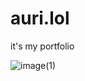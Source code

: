 # auri.lol

it's my portfolio 

![image(1)](https://github.com/user-attachments/assets/f7490024-de31-4987-a9e7-826bfbc9356b)
 
